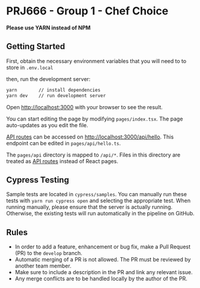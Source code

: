 # PRJ666 - Group 1 - Chef Choice

**Please use YARN instead of NPM**

## Getting Started

First, obtain the necessary environment variables that you will need to to store in `.env.local`

then, run the development server:

```bash
yarn        // install dependencies
yarn dev    // run development server
```

Open [http://localhost:3000](http://localhost:3000) with your browser to see the result.

You can start editing the page by modifying `pages/index.tsx`. The page auto-updates as you edit the file.

[API routes](https://nextjs.org/docs/api-routes/introduction) can be accessed on [http://localhost:3000/api/hello](http://localhost:3000/api/hello). This endpoint can be edited in `pages/api/hello.ts`.

The `pages/api` directory is mapped to `/api/*`. Files in this directory are treated as [API routes](https://nextjs.org/docs/api-routes/introduction) instead of React pages.

## Cypress Testing
Sample tests are located in `cypress/samples`. You can manually run these tests with `yarn run cypress open` and selecting the appropriate test. When running manually, please ensure that the server is actually running. Otherwise, the existing tests will run automatically in the pipeline on GitHub.

## Rules

- In order to add a feature, enhancement or bug fix, make a Pull Request (PR) to the `develop` branch.
- Automatic merging of a PR is not allowed. The PR must be reviewed by another team member.
- Make sure to include a description in the PR and link any relevant issue.
- Any merge conflicts are to be handled locally by the author of the PR.
